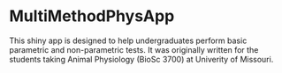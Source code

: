 # MultiMethodPhysApp

This shiny app is designed to help undergraduates perform basic parametric and non-parametric tests. It was originally written for the students taking Animal Physiology (BioSc 3700) at Univerity of Missouri. 

